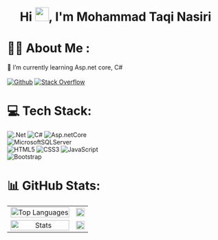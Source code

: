 <h1 align="center">Hi <img src="https://media.giphy.com/media/hvRJCLFzcasrR4ia7z/giphy.gif" width="32">, I'm Mohammad Taqi Nasiri</h1>

# 👨‍💻 About Me :
🌱 I’m currently learning Asp.net core, C# </br></br>
[![Github](https://img.shields.io/github/followers/NasiriMohammadTaqi?logo=github&style=for-the-badge&color=0891b2&labelColor=1c1917)](https://www.github.com/NasiriMohammadTaqi) 
[![Stack Overflow](https://img.shields.io/badge/-Stackoverflow-FE7A16?style=for-the-badge&logo=stack-overflow&logoColor=white)](https://stackoverflow.com/users/16142793) 

# 💻 Tech Stack:

 ![.Net](https://img.shields.io/badge/.NET-5C2D91?style=for-the-badge&logo=.net&logoColor=white)
 ![C#](https://img.shields.io/badge/c%23-%23239120?style=for-the-badge&logo=c-sharp&logoColor=white) 
 ![Asp.netCore](https://img.shields.io/badge/Asp.net%20core-3a0bbd?style=for-the-badge&logo=.net&logoColor=white) </br> 
 ![MicrosoftSQLServer](https://img.shields.io/badge/Microsoft%20SQL%20Sever-CC2927?style=for-the-badge&logo=microsoft%20sql%20server&logoColor=white) </br>
 ![HTML5](https://img.shields.io/badge/html5-%23E34F26?style=for-the-badge&logo=html5&logoColor=white) 
 ![CSS3](https://img.shields.io/badge/css3-%231572B6?style=for-the-badge&logo=css3&logoColor=white) 
 ![JavaScript](https://img.shields.io/badge/javascript-F7DF1E?style=for-the-badge&logo=javascript&logoColor=white) </br>
 ![Bootstrap](https://img.shields.io/badge/Bootstrap-7952B3?style=for-the-badge&logo=Bootstrap&logoColor=white)
 
# 📊 GitHub Stats:
<div align="center">
<table>
<tr>
<td align="center"><a href="https://github.com/nasirimohammadtaqi"><img  style="width:100%" src="https://github-readme-stats.vercel.app/api/top-langs/?username=NasiriMohammadTaqi&theme=github_dark&include_all_commits=true&count_private=true&layout=demo" alt="Top Languages"></a></td>
<td align="center"><a href="https://github.com/nasirimohammadtaqi"><img style="width:100%" src="https://github-profile-summary-cards.vercel.app/api/cards/profile-details?username=nasirimohammadtaqi&theme=github_dark&show_icons=true" /></a></td>
</tr>
<tr>
<td align="center"><a href="https://github.com/nasirimohammadtaqi"><img style="width:100%" src="https://github-readme-stats.vercel.app/api?username=NasiriMohammadTaqi&theme=github_dark&include_all_commits=true&count_private=true" alt="Stats"></a></td>
<td align="center"><a href="https://github.com/nasirimohammadtaqi"><img style="width:100%" src="https://github-readme-streak-stats.herokuapp.com/?user=nasirimohammadtaqi&theme=github-dark-blue" ali" /></a></td>
</tr>
</table>
</div>

